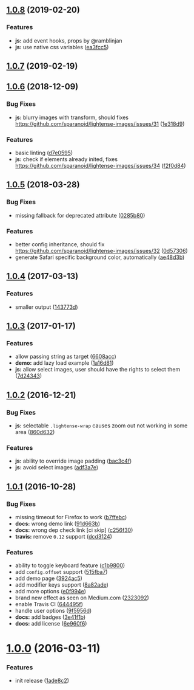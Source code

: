 ## [1.0.8](https://github.com/sparanoid/lightense-images/compare/v1.0.7...v1.0.8) (2019-02-20)


### Features

* **js:** add event hooks, props by @ramblinjan
* **js:** use native css variables ([ea3fcc5](https://github.com/sparanoid/lightense-images/commit/ea3fcc5))



## [1.0.7](https://github.com/sparanoid/lightense-images/compare/v1.0.6...v1.0.7) (2019-02-19)



## [1.0.6](https://github.com/sparanoid/lightense-images/compare/v1.0.5...v1.0.6) (2018-12-09)


### Bug Fixes

* **js:** blurry images with transform, should fixes https://github.com/sparanoid/lightense-images/issues/31 ([1e318d9](https://github.com/sparanoid/lightense-images/commit/1e318d9))


### Features

* basic linting ([d7e0595](https://github.com/sparanoid/lightense-images/commit/d7e0595))
* **js:** check if elements already inited, fixes https://github.com/sparanoid/lightense-images/issues/34 ([f2f0d84](https://github.com/sparanoid/lightense-images/commit/f2f0d84))



## [1.0.5](https://github.com/sparanoid/lightense-images/compare/v1.0.4...v1.0.5) (2018-03-28)


### Bug Fixes

* missing fallback for deprecated  attribute ([0285b80](https://github.com/sparanoid/lightense-images/commit/0285b80))


### Features

* better config inheritance, should fix https://github.com/sparanoid/lightense-images/issues/32 ([0d57306](https://github.com/sparanoid/lightense-images/commit/0d57306))
* generate Safari specific background color, automatically ([ae48d3b](https://github.com/sparanoid/lightense-images/commit/ae48d3b))



## [1.0.4](https://github.com/sparanoid/lightense-images/compare/v1.0.3...v1.0.4) (2017-03-13)


### Features

* smaller output ([143773d](https://github.com/sparanoid/lightense-images/commit/143773d))



## [1.0.3](https://github.com/sparanoid/lightense-images/compare/v1.0.2...v1.0.3) (2017-01-17)


### Features

* allow passing string as target ([6608acc](https://github.com/sparanoid/lightense-images/commit/6608acc))
* **demo:** add lazy load example ([1a16d81](https://github.com/sparanoid/lightense-images/commit/1a16d81))
* **js:** allow select images, user should have the rights to select them ([7d24343](https://github.com/sparanoid/lightense-images/commit/7d24343))



## [1.0.2](https://github.com/sparanoid/lightense-images/compare/v1.0.1...v1.0.2) (2016-12-21)


### Bug Fixes

* **js:** selectable `.lightense-wrap` causes zoom out not working in some area ([860d632](https://github.com/sparanoid/lightense-images/commit/860d632))


### Features

* **js:** ability to override image padding ([bac3c4f](https://github.com/sparanoid/lightense-images/commit/bac3c4f))
* **js:** avoid select images ([adf3a7e](https://github.com/sparanoid/lightense-images/commit/adf3a7e))



## [1.0.1](https://github.com/sparanoid/lightense-images/compare/v1.0.0...v1.0.1) (2016-10-28)


### Bug Fixes

* missing timeout for Firefox to work ([b7ffebc](https://github.com/sparanoid/lightense-images/commit/b7ffebc))
* **docs:** wrong demo link ([91d663b](https://github.com/sparanoid/lightense-images/commit/91d663b))
* **docs:** wrong dep check link [ci skip] ([c256f30](https://github.com/sparanoid/lightense-images/commit/c256f30))
* **travis:** remove `0.12` support ([dcd3124](https://github.com/sparanoid/lightense-images/commit/dcd3124))


### Features

* ability to toggle keyboard feature ([c1b9800](https://github.com/sparanoid/lightense-images/commit/c1b9800))
* add `config.offset` support ([515fba7](https://github.com/sparanoid/lightense-images/commit/515fba7))
* add demo page ([3924ac5](https://github.com/sparanoid/lightense-images/commit/3924ac5))
* add modifier keys support ([8a82ade](https://github.com/sparanoid/lightense-images/commit/8a82ade))
* add more options ([e0f994e](https://github.com/sparanoid/lightense-images/commit/e0f994e))
* brand new effect as seen on Medium.com ([2323092](https://github.com/sparanoid/lightense-images/commit/2323092))
* enable Travis CI ([644495f](https://github.com/sparanoid/lightense-images/commit/644495f))
* handle user options ([9f5956d](https://github.com/sparanoid/lightense-images/commit/9f5956d))
* **docs:** add badges ([3e41f1b](https://github.com/sparanoid/lightense-images/commit/3e41f1b))
* **docs:** add license ([6e960f6](https://github.com/sparanoid/lightense-images/commit/6e960f6))



# [1.0.0](https://github.com/sparanoid/lightense-images/compare/1ade8c2...v1.0.0) (2016-03-11)


### Features

* init release ([1ade8c2](https://github.com/sparanoid/lightense-images/commit/1ade8c2))
